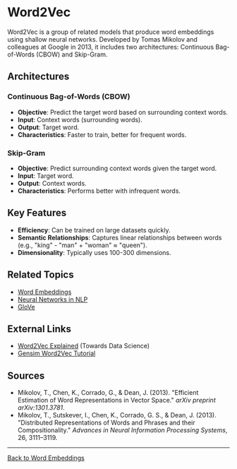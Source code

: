 # Word2Vec

Word2Vec is a group of related models that produce word embeddings using shallow neural networks. Developed by Tomas Mikolov and colleagues at Google in 2013, it includes two architectures: Continuous Bag-of-Words (CBOW) and Skip-Gram.

## Architectures

### Continuous Bag-of-Words (CBOW)

- **Objective**: Predict the target word based on surrounding context words.
- **Input**: Context words (surrounding words).
- **Output**: Target word.
- **Characteristics**: Faster to train, better for frequent words.

### Skip-Gram

- **Objective**: Predict surrounding context words given the target word.
- **Input**: Target word.
- **Output**: Context words.
- **Characteristics**: Performs better with infrequent words.

## Key Features

- **Efficiency**: Can be trained on large datasets quickly.
- **Semantic Relationships**: Captures linear relationships between words (e.g., "king" - "man" + "woman" ≈ "queen").
- **Dimensionality**: Typically uses 100-300 dimensions.


## Related Topics

- [Word Embeddings](Word-Embeddings.md)
- [Neural Networks in NLP](../Neural-Networks-in-NLP.md)
- [GloVe](GloVe.md)

## External Links

- [Word2Vec Explained](https://towardsdatascience.com/word2vec-explained-49c52b4ccb71) (Towards Data Science)
- [Gensim Word2Vec Tutorial](https://radimrehurek.com/gensim/models/word2vec.html)

## Sources

- Mikolov, T., Chen, K., Corrado, G., & Dean, J. (2013). "Efficient Estimation of Word Representations in Vector Space." *arXiv preprint arXiv:1301.3781*.
- Mikolov, T., Sutskever, I., Chen, K., Corrado, G. S., & Dean, J. (2013). "Distributed Representations of Words and Phrases and their Compositionality." *Advances in Neural Information Processing Systems*, 26, 3111–3119.

---

[Back to Word Embeddings](README.md)
